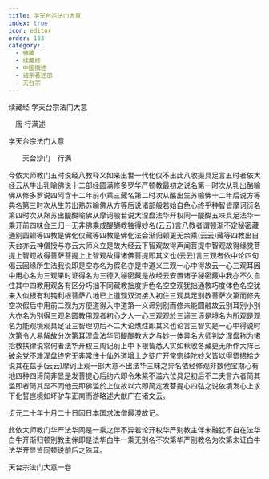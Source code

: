 ```yaml
---
title: 学天台宗法门大意
index: true
icon: editor
order: 133
category:
  - 佛藏
  - 续藏经
  - 中国撰述
  - 诸宗著述部
  - 天台宗
---
```


续藏经   学天台宗法门大意  

　唐 行满述  

学天台宗法门大意  

　　天台沙门　行满  

今依大师教门五时说经八教释义如来出世一代化仪不出此八收摄具足言五时者依大经云从牛出乳喻佛说十二部经圆满修多罗华严顿教最初之说名第一时次从乳出酪喻佛从修多罗说四阿含十二年前小乘三藏名第二时次从酪出生苏喻佛十二年后说方等典名第三时次从生苏出熟苏喻佛从方等后说诸部般若始自色心终乎种智皆摩诃衍名第四时次从熟苏出醍醐喻佛从摩诃般若说大涅盘法华开权同一醍醐五味具足法华一乘开前四味会三归一无非佛乘成醍醐教独得妙名(云云)言八教者谓顿渐不定秘密藏通别圆顿等四教是佛化仪藏等四教是佛化法会渐归顿更无余乘(云云)藏等四教出自天台亦云神僧授与亦云大师义立是故大经云下智观故得声闻菩提中智观故得缘觉菩提上智观故得菩萨菩提上上智观故得诸佛菩提即其义也(云云)言三观者依中论四句偈云因缘所生法我说即是空亦名为假名亦是中道义三观一心中得故云一心三观耳因中用心名为三观果时证得名为三德入秘密藏是故经云安置诸子秘密藏中我亦不久自住其中四教用观各有区分巧拙不同藏教拙度折色名空空观犹拙通教巧度体色名空犹来入似根有利钝利根菩萨八地已上道观双流接入初住三观具足别教菩萨次第而修先空次假后中用前二观为方便道得入中道第一义谛别别而修未能圆融故云别耳别小别大亦名为别得三观名圆教用观者初心之人一心三观观於三谛三谛是境名为所观是观名为能观境观具足证三智理初后不二大论燋炷即其义也论言三智实是一心中得说时次第令人易解故分次第耳涅盘法华同醍醐教大之与妙一体异名大师判之涅盘称为捃拾教扶律说常何者法华开权三周记莂上中下根皆悉入实如秋收冬藏更无所作大阵已破余党不难涅盘终穷无非常住十仙外道增上之徒广开常宗纯陀妙义皆以得悟捃拾之说其在兹乎(云云)摩诃止观一部大意不出法华三昧之异名依经修观非数他宝期心有地四种四谛简非显是发菩提心后约六即令朱紫不滥六位具足初后不二夫言六者简其滥即者简其显不同他云即佛滥於上位故以六即简定发菩提心四弘之说依境发心上求下化誓岂境如坏驴车正南而游略述大猷广在诸文云。  

贞元二十年十月二十日因日本国求法僧最澄故记。  

此依大师教门华严法华同是一乘之伴不异若论开权华严别教主伴未融犹不自在法华白牛开渐归顿别教主伴即是法华白牛一乘无别名不次第华严别教名为次第未证白牛法华开显皆同顿说前后之殊耳。  

天台宗法门大意一卷  
